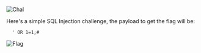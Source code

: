 ![Chal](https://github.com/user-attachments/assets/4f4e0901-de6c-40b8-9d0a-8cc158295f03)


Here's a simple SQL Injection challenge, the payload to get the flag will be:
```
  ' OR 1=1;#
```

![Flag](https://github.com/user-attachments/assets/b1b0e86f-2848-481a-86cb-7f5e05e632c0)
